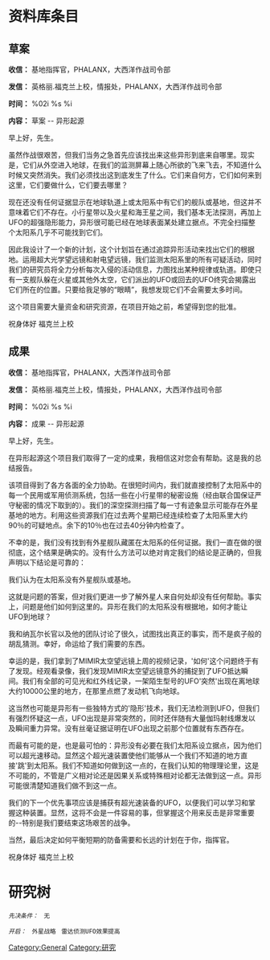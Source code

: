 # 资料库条目

## 草案

**收信：** 基地指挥官，PHALANX，大西洋作战司令部

**发信：** 英格丽.福克兰上校，情报处，PHALANX，大西洋作战司令部

**时间：** %02i %s %i

**内容：** 草案 -- 异形起源

早上好，先生。

虽然作战很艰苦，但我们当务之急首先应该找出来这些异形到底来自哪里。现实是，它们从外空进入地球，在我们的监测屏幕上随心所欲的飞来飞去，不知道什么时候又突然消失。我们必须找出这到底发生了什么。它们来自何方，它们如何来到这里，它们要做什么，它们要去哪里？

现在还没有任何证据显示在地球轨道上或太阳系中有它们的舰队或基地，但这并不意味着它们不存在。小行星带以及火星和海王星之间，我们基本无法探测，再加上UFO的超强隐形能力，异形很可能已经在地球表面某处建立据点。不完全扫描整个太阳系几乎不可能找到它们。

因此我设计了一个新的计划，这个计划旨在通过追踪异形活动来找出它们的根据地。运用超大光学望远镜和射电望远镜，我们监测太阳系里的所有可疑活动，同时我们的研究员将全力分析每次入侵的活动信息，力图找出某种规律或轨道。即使只有一支舰队躲在火星或其他外太空，它们派出的UFO或回去的UFO终究会揭露出它们所在的位置。只要给我足够的“眼睛”，我想发现它们不会需要太多时间。

这个项目需要大量资金和研究资源，在项目开始之前，希望得到您的批准。

祝身体好 福克兰上校

## 成果

**收信：** 基地指挥官，PHALANX，大西洋作战司令部

**发信：** 英格丽.福克兰上校，情报处，PHALANX，大西洋作战司令部

**时间：** %02i %s %i

**内容：** 成果 -- 异形起源

早上好，先生。

在异形起源这个项目我们取得了一定的成果，我相信这对您会有帮助。这是我的总结报告。

该项目得到了各方各面的全力协助。在很短时间内，我们就直接控制了太阳系中的每一个民用或军用侦测系统，包括一些在小行星带的秘密设施（经由联合国保证严守秘密的情况下取到的）。我们的深空探测扫描了每一寸有迹象显示可能存在外星基地的地方。利用这些资源我们在过去两个星期已经连续检查了太阳系里大约90％的可疑地点。余下的10％也在过去40分钟内检查了。

不幸的是，我们没有找到有外星舰队藏匿在太阳系的任何证据。我们一直在做的很彻底，这个结果是确实的。没有什么方法可以绝对肯定我们的结论是正确的，但我声明以下结论是可靠的：

我们认为在太阳系没有外星舰队或基地。

这就是问题的答案，但对我们更进一步了解外星人来自何处却没有任何帮助。事实上，问题是他们如何到这里的。异形在我们的太阳系没有根据地，如何才能让UFO到地球？

我和纳瓦尔长官以及他的团队讨论了很久，试图找出真正的事实，而不是疯子般的胡乱猜测。幸好，命运给了我们需要的东西。

幸运的是，我们拿到了MIMIR太空望远镜上周的视频记录，'如何'这个问题终于有了发现。经观看录像，我们发现MIMIR太空望远镜意外的捕捉到了UFO抵达瞬间。我们有全部的可见光和红外线记录，一架陌生型号的UFO'突然'出现在离地球大约10000公里的地方，在那里点燃了发动机飞向地球。

这当然也可能是异形有一些独特方式的'隐形'技术，我们无法检测到UFO，但我们有强烈怀疑这一点，UFO出现是非常突然的，同时还伴随有大量伽玛射线爆发以及瞬间重力异常。没有丝毫证据证明在UFO出现之前那个位置就有东西存在。

而最有可能的是，也是最可怕的：异形没有必要在我们太阳系设立据点，因为他们可以超光速移动。显然这个超光速装置使他们能够从一个我们不知道的地方直接'跳'到太阳系。我们不知道如何做到这一点的，在我们认知的物理理论里，这是不可能的，不管是广义相对论还是因果关系或特殊相对论都无法做到这一点。异形可能很清楚知道我们做不到这一点。

我们的下一个优先事项应该是捕获有超光速装备的UFO，以便我们可以学习和掌握这种装置。显然，这将不会是一件容易的事，但掌握这个用来反击是非常重要的--特别是我们要结束这场艰苦的战争。

当然，最后决定如何平衡短期的防备需要和长远的计划在于你，指挥官。

祝身体好 福克兰上校

# 研究树

*`先决条件：`*
` 无`

*`开启：`*
` 外星战略`
` 雷达侦测UFO效果提高`

[Category:General](Category:General "wikilink")
[Category:研究](Category:研究 "wikilink")